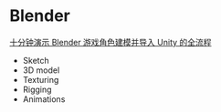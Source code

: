# Blender

[十分钟演示 Blender 游戏角色建模并导入 Unity 的全流程](https://www.bilibili.com/video/BV1XA4117737)

- Sketch
- 3D model
- Texturing
- Rigging
- Animations